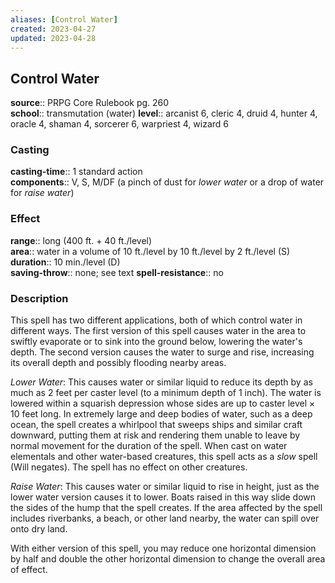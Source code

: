 ```yaml
---
aliases: [Control Water]
created: 2023-04-27
updated: 2023-04-28
---
```


## Control Water

**source**:: PRPG Core Rulebook pg. 260  
**school**:: transmutation (water)
**level**:: arcanist 6, cleric 4, druid 4, hunter 4, oracle 4, shaman 4, sorcerer 6, warpriest 4, wizard 6

### Casting

**casting-time**:: 1 standard action  
**components**:: V, S, M/DF (a pinch of dust for *lower water* or a drop of water for *raise water*)

### Effect

**range**:: long (400 ft. + 40 ft./level)  
**area**:: water in a volume of 10 ft./level by 10 ft./level by 2 ft./level (S)  
**duration**:: 10 min./level (D)  
**saving-throw**:: none; see text
**spell-resistance**:: no

### Description

This spell has two different applications, both of which control water in different ways. The first version of this spell causes water in the area to swiftly evaporate or to sink into the ground below, lowering the water's depth. The second version causes the water to surge and rise, increasing its overall depth and possibly flooding nearby areas.  
  
*Lower Water*: This causes water or similar liquid to reduce its depth by as much as 2 feet per caster level (to a minimum depth of 1 inch). The water is lowered within a squarish depression whose sides are up to caster level × 10 feet long. In extremely large and deep bodies of water, such as a deep ocean, the spell creates a whirlpool that sweeps ships and similar craft downward, putting them at risk and rendering them unable to leave by normal movement for the duration of the spell. When cast on water elementals and other water-based creatures, this spell acts as a *slow* spell (Will negates). The spell has no effect on other creatures.  
  
*Raise Water*: This causes water or similar liquid to rise in height, just as the lower water version causes it to lower. Boats raised in this way slide down the sides of the hump that the spell creates. If the area affected by the spell includes riverbanks, a beach, or other land nearby, the water can spill over onto dry land.  
  
With either version of this spell, you may reduce one horizontal dimension by half and double the other horizontal dimension to change the overall area of effect.
